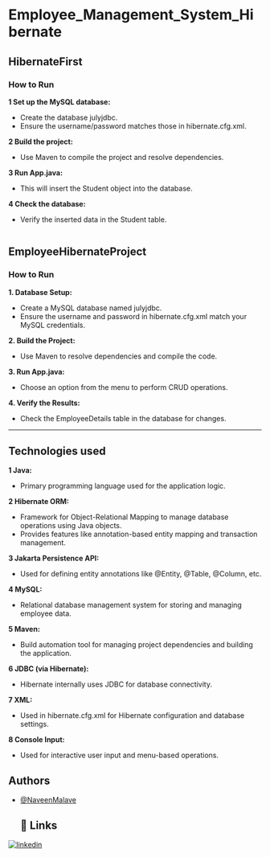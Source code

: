 # Employee_Management_System_Hibernate
## HibernateFirst
### How to Run
**1 Set up the MySQL database:**
- Create the database julyjdbc.
- Ensure the username/password matches those in hibernate.cfg.xml.
  
**2 Build the project:**
- Use Maven to compile the project and resolve dependencies.
  
**3 Run App.java:**
- This will insert the Student object into the database.
  
**4 Check the database:**
- Verify the inserted data in the Student table.
<img src=" ">

## EmployeeHibernateProject
### How to Run

**1.	Database Setup:**
- Create a MySQL database named julyjdbc.
- Ensure the username and password in hibernate.cfg.xml match your MySQL credentials.
  
**2.	Build the Project:**
- Use Maven to resolve dependencies and compile the code.
  
**3.	Run App.java:**
- 	Choose an option from the menu to perform CRUD operations.
  
**4.	Verify the Results:**
- 	Check the EmployeeDetails table in the database for changes.
________________________________________

## Technologies used
**1 Java:**
- Primary programming language used for the application logic.
  
**2 Hibernate ORM:**
- Framework for Object-Relational Mapping to manage database operations using Java objects.
- Provides features like annotation-based entity mapping and transaction management.
  
**3 Jakarta Persistence API:**
- Used for defining entity annotations like @Entity, @Table, @Column, etc.

**4 MySQL:**
- Relational database management system for storing and managing employee data.

**5 Maven:**
- Build automation tool for managing project dependencies and building the application.

**6 JDBC (via Hibernate):**
- Hibernate internally uses JDBC for database connectivity.

**7 XML:**
- Used in hibernate.cfg.xml for Hibernate configuration and database settings.

**8 Console Input:**
- Used for interactive user input and menu-based operations.
  
 ## Authors

- [@NaveenMalave](https://github.com/NaveenMalave)
  ## 🔗 Links

[![linkedin](https://img.shields.io/badge/linkedin-0A66C2?style=for-the-badge&logo=linkedin&logoColor=white)](https://www.linkedin.com/in/navanishwara-rao-malave-4ab6ba247)
